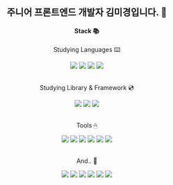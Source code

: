 <h2 align="center">주니어 프론트엔드 개발자 김미경입니다. 🐧</h2>

<!--
<p align="center">✔️ 사용자 모두를 위한 아름다운 웹 서비스를 제작하고 싶습니다.</p>
-->
<div align="center">
  <h4>Stack 📚</h4>
  <p>Studying Languages ⌨️</p>
	<img src="https://img.shields.io/badge/HTML5-E34F26?style=flat&logo=HTML5&logoColor=white" />
	<img src="https://img.shields.io/badge/CSS-1572B6?style=flat&logo=CSS3&logoColor=white" />
  	<img src="https://img.shields.io/badge/JavaScript-F7DF1E?style=flat&logo=JavaScript&logoColor=white" />
	<img src="https://img.shields.io/badge/TypeScript-3178C6?style=flat&logo=TypeScript&logoColor=white" />
  <br><br>
  <p>Studying Library & Framework 💿</p>
  	<img src="https://img.shields.io/badge/React-61DAFB?style=flat&logo=React&logoColor=white" />
	<img src="https://img.shields.io/badge/StyledComponents-DB7093?style=flat&logo=styled-components&logoColor=white" />
	<img src="https://img.shields.io/badge/GreenSock-88CE02?style=flat&logo=GreenSock&logoColor=white" />
  <br><br>
  <p>Tools 🖱</p>
  	<img src="https://img.shields.io/badge/Git-F05032?style=flat&logo=Git&logoColor=white" />
  	<img src="https://img.shields.io/badge/Github-181717?style=flat&logo=GitHub&logoColor=white" />
  	<img src="https://img.shields.io/badge/Visual Studio Code-007ACC?style=flat&logo=Visual Studio Code&logoColor=white" />
  	<img src="https://img.shields.io/badge/Discord-5865F2?style=flat&logo=Discord&logoColor=white" />
  	<img src="https://img.shields.io/badge/Slack-4A154B?style=flat&logo=Slack&logoColor=white" />
  	<img src="https://img.shields.io/badge/Notion-000000?style=flat&logo=Notion&logoColor=white" />
  <br><br>
  <p>And.. 🎨</p>
  	<img src="https://img.shields.io/badge/Illustrator-FF9A00?style=flat&logo=Adobe Illustrator&logoColor=white" />
  	<img src="https://img.shields.io/badge/Photoshop-31A8FF?style=flat&logo=Adobe Photoshop&logoColor=white" />
  	<img src="https://img.shields.io/badge/InDesign-FF3366?style=flat&logo=Adobe InDesign&logoColor=white" />
	<img src="https://img.shields.io/badge/Premiere Pro-9999FF?style=flat&logo=Adobe Premiere Pro&logoColor=white" />
	<img src="https://img.shields.io/badge/Acrobat-EC1C24?style=flat&logo=Adobe Acrobat Reader&logoColor=white" />
	<img src="https://img.shields.io/badge/Figma-F24E1E?style=flat&logo=Figma&logoColor=white" />
</div>

<!--
<img src="https://github-readme-stats.vercel.app/api/top-langs/?username=mixnuts211&layout=compact"><br><br>
<img src="https://github-readme-stats.vercel.app/api?username=mixnuts211&show_icons=true">
-->
